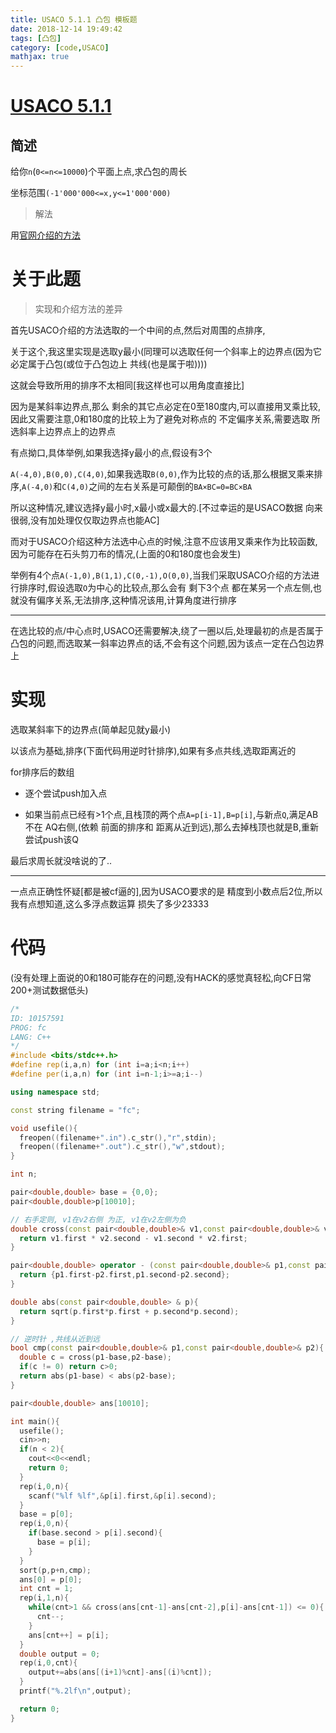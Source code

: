 ```yaml
---
title: USACO 5.1.1 凸包 模板题
date: 2018-12-14 19:49:42
tags: [凸包]
category: [code,USACO]
mathjax: true
---
```


# [USACO 5.1.1](http://train.usaco.org/usacoprob2?S=fc&a=g2SIibF0nAf)

## 简述

给你`n`(`0<=n<=10000`)个平面上点,求凸包的周长

坐标范围`(-1'000'000<=x,y<=1'000'000)`

> 解法

用[官网介绍的方法](http://train.usaco.org/usacotext2?a=p3yCGYNnqEI&S=chtext)

# 关于此题

> 实现和介绍方法的差异

首先USACO介绍的方法选取的一个中间的点,然后对周围的点排序,

关于这个,我这里实现是选取y最小(同理可以选取任何一个斜率上的边界点(因为它必定属于凸包(或位于凸包边上 共线(也是属于啦))))

这就会导致所用的排序不太相同[我这样也可以用角度直接比]

因为是某斜率边界点,那么 剩余的其它点必定在0至180度内,可以直接用叉乘比较,因此又需要注意,0和180度的比较上为了避免对称点的 不定偏序关系,需要选取 所选斜率上边界点上的边界点

有点拗口,具体举例,如果我选择y最小的点,假设有3个

`A(-4,0),B(0,0),C(4,0)`,如果我选取`B(0,0)`,作为比较的点的话,那么根据叉乘来排序,`A(-4,0)`和`C(4,0)`之间的左右关系是可颠倒的`BA×BC=0=BC×BA`

所以这种情况,建议选择y最小时,x最小或x最大的.[不过幸运的是USACO数据 向来很弱,没有加处理仅仅取边界点也能AC]


而对于USACO介绍这种方法选中心点的时候,注意不应该用叉乘来作为比较函数,因为可能存在石头剪刀布的情况,(上面的0和180度也会发生)

举例有4个点`A(-1,0),B(1,1),C(0,-1),O(0,0)`,当我们采取USACO介绍的方法进行排序时,假设选取`O`为中心的比较点,那么会有 剩下3个点 都在某另一个点左侧,也就没有偏序关系,无法排序,这种情况该用,计算角度进行排序

----------------

在选比较的点/中心点时,USACO还需要解决,绕了一圈以后,处理最初的点是否属于凸包的问题,而选取某一斜率边界点的话,不会有这个问题,因为该点一定在凸包边界上

# 实现

选取某斜率下的边界点(简单起见就y最小)

以该点为基础,排序(下面代码用逆时针排序),如果有多点共线,选取距离近的

for排序后的数组

 - 逐个尝试push加入点

 - 如果当前点已经有>1个点,且栈顶的两个点`A=p[i-1],B=p[i]`,与新点`Q`,满足AB 不在 AQ右侧,(依赖 前面的排序和 距离从近到远),那么去掉栈顶也就是B,重新尝试push该Q

最后求周长就没啥说的了..

----------------

一点点正确性怀疑[都是被cf逼的],因为USACO要求的是 精度到小数点后2位,所以我有点想知道,这么多浮点数运算 损失了多少23333

# 代码

(没有处理上面说的0和180可能存在的问题,没有HACK的感觉真轻松,向CF日常200+测试数据低头)

```c++
/*
ID: 10157591
PROG: fc
LANG: C++
*/
#include <bits/stdc++.h>
#define rep(i,a,n) for (int i=a;i<n;i++)
#define per(i,a,n) for (int i=n-1;i>=a;i--)

using namespace std;

const string filename = "fc";

void usefile(){
  freopen((filename+".in").c_str(),"r",stdin);
  freopen((filename+".out").c_str(),"w",stdout);
}

int n;

pair<double,double> base = {0,0};
pair<double,double>p[10010];

// 右手定则, v1在v2右侧 为正, v1在v2左侧为负
double cross(const pair<double,double>& v1,const pair<double,double>& v2){
  return v1.first * v2.second - v1.second * v2.first;
}

pair<double,double> operator - (const pair<double,double>& p1,const pair<double,double>& p2){
  return {p1.first-p2.first,p1.second-p2.second};
}

double abs(const pair<double,double> & p){
  return sqrt(p.first*p.first + p.second*p.second);
}

// 逆时针 ,共线从近到远
bool cmp(const pair<double,double>& p1,const pair<double,double>& p2){
  double c = cross(p1-base,p2-base);
  if(c != 0) return c>0;
  return abs(p1-base) < abs(p2-base);
}

pair<double,double> ans[10010];

int main(){
  usefile();
  cin>>n;
  if(n < 2){
    cout<<0<<endl;
    return 0;
  }
  rep(i,0,n){
    scanf("%lf %lf",&p[i].first,&p[i].second);
  }
  base = p[0];
  rep(i,0,n){
    if(base.second > p[i].second){
      base = p[i];
    }
  }
  sort(p,p+n,cmp);
  ans[0] = p[0];
  int cnt = 1;
  rep(i,1,n){
    while(cnt>1 && cross(ans[cnt-1]-ans[cnt-2],p[i]-ans[cnt-1]) <= 0){ // 新加的点应该在最后一条射线左侧
      cnt--;
    }
    ans[cnt++] = p[i];
  }
  double output = 0;
  rep(i,0,cnt){
    output+=abs(ans[(i+1)%cnt]-ans[(i)%cnt]);
  }
  printf("%.2lf\n",output);

  return 0;
}
```
